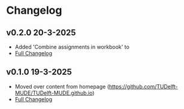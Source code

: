 # Changelog

## v0.2.0 20-3-2025
- Added 'Combine assignments in workbook' to [](./assignment_repo.md)
- [Full Changelog](https://github.com/TUDelft-MUDE/teacher/releases/tag/v0.2.0)

## v0.1.0 19-3-2025
- Moved over content from homepage (https://github.com/TUDelft-MUDE/TUDelft-MUDE.github.io)
- [Full Changelog](https://github.com/TUDelft-MUDE/teacher/releases/tag/v0.1.0)